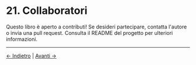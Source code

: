 # 21. Collaboratori

Questo libro è aperto a contributi! Se desideri partecipare, contatta l'autore o invia una pull request. Consulta il README del progetto per ulteriori informazioni.

---
<div class="navigation-links">
<a href="20_Glossario.md" class="nav-link prev-link">← Indietro</a> | <a href="22_Registro_delle_Modifiche.md" class="nav-link next-link">Avanti →</a>
</div>
